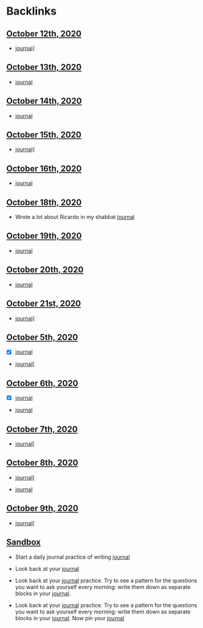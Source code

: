 
# Backlinks
## [October 12th, 2020](<October 12th, 2020.md>)
- [journal](<journal.md>){

## [October 13th, 2020](<October 13th, 2020.md>)
- [journal](<journal.md>)

## [October 14th, 2020](<October 14th, 2020.md>)
- [journal](<journal.md>)

## [October 15th, 2020](<October 15th, 2020.md>)
- [journal](<journal.md>){

## [October 16th, 2020](<October 16th, 2020.md>)
- [journal](<journal.md>)

## [October 18th, 2020](<October 18th, 2020.md>)
- Wrote a lot about Ricardo in my shabbat [journal](<journal.md>)

## [October 19th, 2020](<October 19th, 2020.md>)
- [journal](<journal.md>)

## [October 20th, 2020](<October 20th, 2020.md>)
- [journal](<journal.md>)

## [October 21st, 2020](<October 21st, 2020.md>)
- [journal](<journal.md>){

## [October 5th, 2020](<October 5th, 2020.md>)
- [x] [journal](<journal.md>)

- [journal](<journal.md>)[

## [October 6th, 2020](<October 6th, 2020.md>)
- [x] [journal](<journal.md>)

- [journal](<journal.md>)

## [October 7th, 2020](<October 7th, 2020.md>)
- [journal](<journal.md>)[

## [October 8th, 2020](<October 8th, 2020.md>)
- [journal](<journal.md>)[

- [journal](<journal.md>)

## [October 9th, 2020](<October 9th, 2020.md>)
- [journal](<journal.md>)[

## [Sandbox](<Sandbox.md>)
- Start a daily journal practice of writing [journal](<journal.md>)

- Look back at your [journal](<journal.md>)

- Look back at your [journal](<journal.md>) practice. Try to see a pattern for the questions you want to ask yourself every morning: write them down as separate blocks in your [journal](<journal.md>).

- Look back at your [journal](<journal.md>) practice. Try to see a pattern for the questions you want to ask yourself every morning: write them down as separate blocks in your [journal](<journal.md>). Now pin your [journal](<journal.md>)

